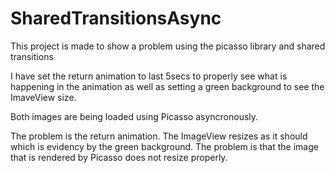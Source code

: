 # SharedTransitionsAsync
This project is made to show a problem using the picasso library and shared transitions

I have set the return animation to last 5secs to properly see what is happening in the animation as well as setting a green background to see the ImaveView size.

Both images are being loaded using Picasso asyncronously.

The problem is the return animation. The ImageView resizes as it should which is evidency by the green background. The problem is that the image that is rendered by Picasso does not resize properly.
